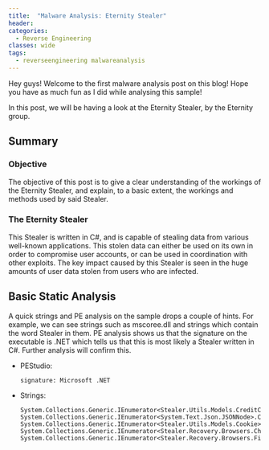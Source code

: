 ```yaml
---
title:  "Malware Analysis: Eternity Stealer"
header:
categories:
  - Reverse Engineering
classes: wide
tags:
  - reverseengineering malwareanalysis
---
```

 Hey guys! Welcome to the first malware analysis post on this blog! Hope you have as much fun as I did while analysing this sample!
 
 In this post, we will be having a look at the Eternity Stealer, by the Eternity group.
 
 ## Summary ##
 ### Objective ###
 The objective of this post is to give a clear understanding of the workings of the Eternity Stealer, and explain, to a basic extent, the workings and methods used by said Stealer.
 
 ### The Eternity Stealer  ###
This Stealer is written in C#, and is capable of stealing data from various well-known applications. This stolen data can either be used on its own in order to compromise user accounts, or can be used in coordination with other exploits. The key impact caused by this Stealer is seen in the huge amounts of user data stolen from users who are infected.

## Basic Static Analysis ##
A quick strings and PE analysis on the sample drops a couple of hints. For example, we can see strings such as mscoree.dll and strings which contain the word Stealer in them. PE analysis shows us that the signature on the executable is .NET which tells us that this is most likely a Stealer written in C#. Further analysis will confirm this.
 
- PEStudio:
	```
	signature: Microsoft .NET
	```
 
- Strings:
	```
	System.Collections.Generic.IEnumerator<Stealer.Utils.Models.CreditCard>.Current
	System.Collections.Generic.IEnumerator<System.Text.Json.JSONNode>.Current
	System.Collections.Generic.IEnumerator<Stealer.Utils.Models.Cookie>.Current
	System.Collections.Generic.IEnumerator<Stealer.Recovery.Browsers.Chrome.ChromeProfile>.Current
	System.Collections.Generic.IEnumerator<Stealer.Recovery.Browsers.Firefox.FirefoxProfile>.Current
	```

